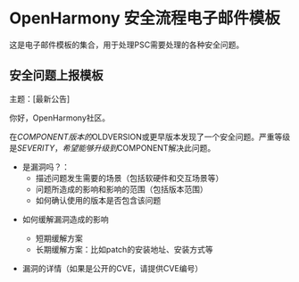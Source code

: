 # OpenHarmony 安全流程电子邮件模板

这是电子邮件模板的集合，用于处理PSC需要处理的各种安全问题。



## 安全问题上报模板

主题：[最新公告]



你好，OpenHarmony社区。

在$COMPONENT版本的$OLDVERSION或更早版本发现了一个安全问题。严重等级是$SEVERITY，希望能够升级到$COMPONENT解决此问题。



- 是漏洞吗？：
  + 描述问题发生需要的场景（包括软硬件和交互场景等）
  + 问题所造成的影响和影响的范围（包括版本范围）
  + 如何确认使用的版本是否包含该问题

+ 如何缓解漏洞造成的影响
  + 短期缓解方案
  + 长期缓解方案：比如patch的安装地址、安装方式等

+ 漏洞的详情（如果是公开的CVE，请提供CVE编号）